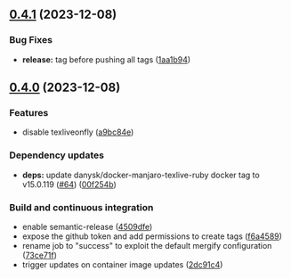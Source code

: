 ## [0.4.1](https://github.com/DanySK/compile-latex-action/compare/0.4.0...0.4.1) (2023-12-08)


### Bug Fixes

* **release:** tag before pushing all tags ([1aa1b94](https://github.com/DanySK/compile-latex-action/commit/1aa1b94dd7a1e12c6beee18ca70403bdfb6cd3a8))

## [0.4.0](https://github.com/DanySK/compile-latex-action/compare/0.3.124...0.4.0) (2023-12-08)


### Features

* disable texliveonfly ([a9bc84e](https://github.com/DanySK/compile-latex-action/commit/a9bc84e4c1beef8284e43bbcc61df40c6ef2e532))


### Dependency updates

* **deps:** update danysk/docker-manjaro-texlive-ruby docker tag to v15.0.119 ([#64](https://github.com/DanySK/compile-latex-action/issues/64)) ([00f254b](https://github.com/DanySK/compile-latex-action/commit/00f254b1e5511f733c2602e4119f965f1c8ff842))


### Build and continuous integration

* enable semantic-release ([4509dfe](https://github.com/DanySK/compile-latex-action/commit/4509dfe6697720fe0c846889ed455aa4d60c916f))
* expose the github token and add permissions to create tags ([f6a4589](https://github.com/DanySK/compile-latex-action/commit/f6a458912758da242ed190eaa75297a33241674e))
* rename job to "success" to exploit the default mergify configuration ([73ce71f](https://github.com/DanySK/compile-latex-action/commit/73ce71fd725acdbf1380528b5bccd24b4f6fb88f))
* trigger updates on container image updates ([2dc91c4](https://github.com/DanySK/compile-latex-action/commit/2dc91c43d16764eb265f1e7fdab1fa820ce4194c))
